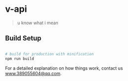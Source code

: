 # v-api

> u know what i mean

## Build Setup

``` bash

# build for production with minification
npm run build

```

For a detailed explanation on how things work, contact us <www.389055604@qq.com>.

